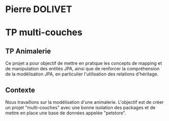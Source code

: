 # Pierre DOLIVET
# TP multi-couches

## TP Animalerie
Ce projet a pour objectif de mettre en pratique les concepts de mapping et de manipulation des entités JPA, ainsi que de renforcer la compréhension de la modélisation JPA, en particulier l'utilisation des relations d'héritage.

## Contexte
Nous travaillons sur la modélisation d'une animalerie. L'objectif est de créer un projet "multi-couches" avec une bonne isolation des packages et de mettre en place une base de données appelée "petstore".
